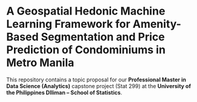 # A Geospatial Hedonic Machine Learning Framework for Amenity-Based Segmentation and Price Prediction of Condominiums in Metro Manila

This repository contains a topic proposal for our **Professional Master in Data Science (Analytics)** capstone project (Stat 299) at the **University of the Philippines DIliman – School of Statistics**.

